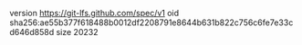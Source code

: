version https://git-lfs.github.com/spec/v1
oid sha256:ae55b377f618488b0012df2208791e8644b631b822c756c6fe7e33cd646d858d
size 20232
